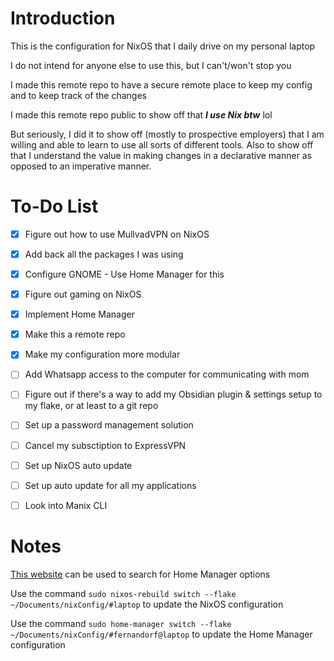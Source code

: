 # Introduction

This is the configuration for NixOS that I daily drive on my personal laptop

I do not intend for anyone else to use this, but I can't/won't stop you

I made this remote repo to have a secure remote place to keep my config and to keep track of the changes

I made this remote repo public to show off that ***I use Nix btw*** lol

But seriously, I did it to show off (mostly to prospective employers) that I am willing and able to learn to use all sorts of different tools.
Also to show off that I understand the value in making changes in a declarative manner as opposed to an imperative manner.

# To-Do List
- [x] Figure out how to use MullvadVPN on NixOS
- [x] Add back all the packages I was using
- [x] Configure GNOME - Use Home Manager for this
- [x] Figure out gaming on NixOS
- [x] Implement Home Manager
- [x] Make this a remote repo
- [x] Make my configuration more modular

- [ ] Add Whatsapp access to the computer for communicating with mom
- [ ] Figure out if there's a way to add my Obsidian plugin & settings setup to my flake, or at least to a git repo
- [ ] Set up a password management solution
- [ ] Cancel my subsctiption to ExpressVPN
- [ ] Set up NixOS auto update
- [ ] Set up auto update for all my applications
- [ ] Look into Manix CLI

# Notes

[This website](https://home-manager-options.extranix.com/) can be used to search for Home Manager options

Use the command `sudo nixos-rebuild switch --flake ~/Documents/nixConfig/#laptop` to update the NixOS configuration

Use the command `sudo home-manager switch --flake ~/Documents/nixConfig/#fernandorf@laptop` to update the Home Manager configuration